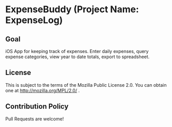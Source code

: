 # ExpenseBuddy (Project Name: ExpenseLog)

## Goal
iOS App for keeping track of expenses. Enter daily expenses, query expense categories, view year to date totals, export to spreadsheet.

## License
This is subject to the terms of the Mozilla Public License 2.0. You can obtain one at http://mozilla.org/MPL/2.0/ .

## Contribution Policy
Pull Requests are welcome!


